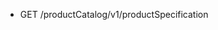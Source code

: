 <!--
    ATTENTION: This file was generated via gradle!
               Do NOT manually edit this file! Any such changes will be overwritten!
-->

* GET /productCatalog/v1/productSpecification
